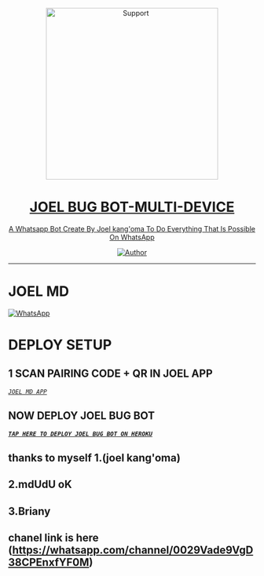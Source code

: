 </p>
<p align="center">
  <a href="https://chat.whatsapp.com/JIJplkiYyrFE4dyFGade43">
    <img alt=Support height="350" src="https://telegra.ph/file/798e6256fa919a62243a6.jpg"> 
    </p>
<h1 align="center">   JOEL BUG BOT-MULTI-DEVICE
</h1>
<p align="center"> 
  
<p align="center">A Whatsapp Bot Create By  Joel kang'oma To Do Everything That Is Possible On WhatsApp
 
  </a>
</p>
<p align="center">
<a href="https://github.com/ibrahimaitech"><img title="Author" src="https://img.shields.io/bad/JOEL MD-MULTI_DEVICE-black?style=for-the-badge&logo=github"></a>
<p/>



---  

</p>


  
# JOEL MD



<a href="https://whatsapp.com/channel/0029Vade9VgD38CPEnxfYF0M"><img alt="WhatsApp" src="https://img.shields.io/badge/-Whatsapp%20Channel-yellow?style=for-the-badge&logo=whatsapp&logoColor=black"/></a>


# DEPLOY SETUP


## 1 SCAN PAIRING CODE + QR IN JOEL APP


[*`JOEL MD APP`*](https://joel-app-f8b96ff3c638.herokuapp.com/)


## NOW DEPLOY JOEL BUG BOT

**[*`TAP HERE TO DEPLOY JOEL BUG BOT ON HEROKU`*](https://dashboard.heroku.com/new?template=https://github.com/jokathanjoka/JOEL-MD/tree/main)**


## thanks to myself 1.(joel kang'oma)
## 2.mdUdU oK
## 3.Briany

## chanel link is here (https://whatsapp.com/channel/0029Vade9VgD38CPEnxfYF0M)
